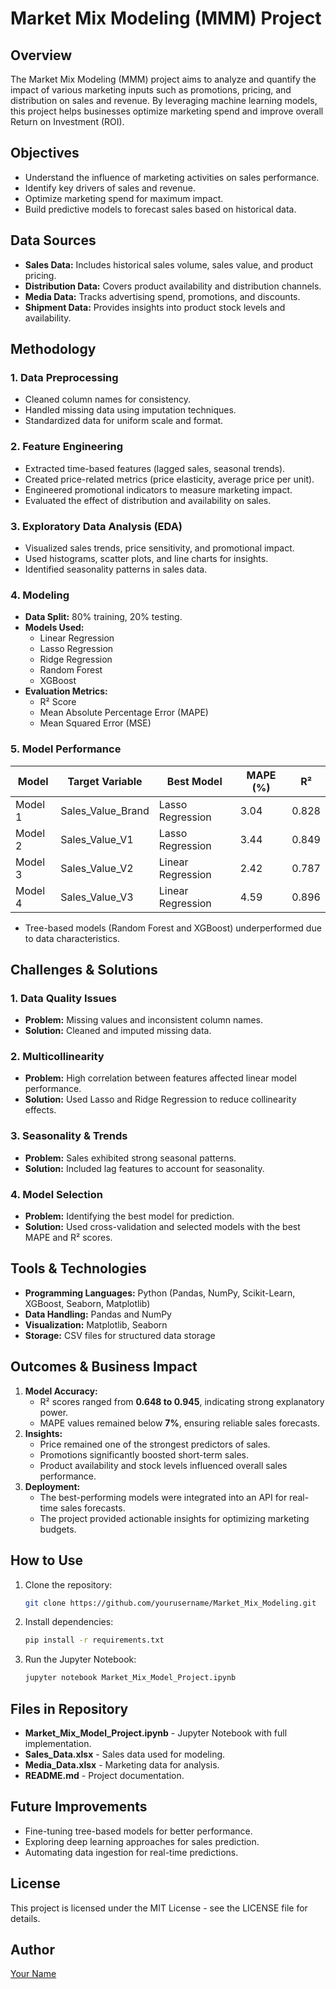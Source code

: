 # Market Mix Modeling (MMM) Project

## Overview
The Market Mix Modeling (MMM) project aims to analyze and quantify the impact of various marketing inputs such as promotions, pricing, and distribution on sales and revenue. By leveraging machine learning models, this project helps businesses optimize marketing spend and improve overall Return on Investment (ROI).

## Objectives
- Understand the influence of marketing activities on sales performance.
- Identify key drivers of sales and revenue.
- Optimize marketing spend for maximum impact.
- Build predictive models to forecast sales based on historical data.

## Data Sources
- **Sales Data:** Includes historical sales volume, sales value, and product pricing.
- **Distribution Data:** Covers product availability and distribution channels.
- **Media Data:** Tracks advertising spend, promotions, and discounts.
- **Shipment Data:** Provides insights into product stock levels and availability.

## Methodology
### 1. Data Preprocessing
- Cleaned column names for consistency.
- Handled missing data using imputation techniques.
- Standardized data for uniform scale and format.

### 2. Feature Engineering
- Extracted time-based features (lagged sales, seasonal trends).
- Created price-related metrics (price elasticity, average price per unit).
- Engineered promotional indicators to measure marketing impact.
- Evaluated the effect of distribution and availability on sales.

### 3. Exploratory Data Analysis (EDA)
- Visualized sales trends, price sensitivity, and promotional impact.
- Used histograms, scatter plots, and line charts for insights.
- Identified seasonality patterns in sales data.

### 4. Modeling
- **Data Split:** 80% training, 20% testing.
- **Models Used:**
  - Linear Regression
  - Lasso Regression
  - Ridge Regression
  - Random Forest
  - XGBoost
- **Evaluation Metrics:**
  - R² Score
  - Mean Absolute Percentage Error (MAPE)
  - Mean Squared Error (MSE)

### 5. Model Performance
| Model | Target Variable | Best Model | MAPE (%) | R² |
|--------|----------------|------------|----------|-----|
| Model 1 | Sales_Value_Brand | Lasso Regression | 3.04 | 0.828 |
| Model 2 | Sales_Value_V1 | Lasso Regression | 3.44 | 0.849 |
| Model 3 | Sales_Value_V2 | Linear Regression | 2.42 | 0.787 |
| Model 4 | Sales_Value_V3 | Linear Regression | 4.59 | 0.896 |

- Tree-based models (Random Forest and XGBoost) underperformed due to data characteristics.

## Challenges & Solutions
### 1. Data Quality Issues
- **Problem:** Missing values and inconsistent column names.
- **Solution:** Cleaned and imputed missing data.

### 2. Multicollinearity
- **Problem:** High correlation between features affected linear model performance.
- **Solution:** Used Lasso and Ridge Regression to reduce collinearity effects.

### 3. Seasonality & Trends
- **Problem:** Sales exhibited strong seasonal patterns.
- **Solution:** Included lag features to account for seasonality.

### 4. Model Selection
- **Problem:** Identifying the best model for prediction.
- **Solution:** Used cross-validation and selected models with the best MAPE and R² scores.

## Tools & Technologies
- **Programming Languages:** Python (Pandas, NumPy, Scikit-Learn, XGBoost, Seaborn, Matplotlib)
- **Data Handling:** Pandas and NumPy
- **Visualization:** Matplotlib, Seaborn
- **Storage:** CSV files for structured data storage

## Outcomes & Business Impact
1. **Model Accuracy:**
   - R² scores ranged from **0.648 to 0.945**, indicating strong explanatory power.
   - MAPE values remained below **7%**, ensuring reliable sales forecasts.
2. **Insights:**
   - Price remained one of the strongest predictors of sales.
   - Promotions significantly boosted short-term sales.
   - Product availability and stock levels influenced overall sales performance.
3. **Deployment:**
   - The best-performing models were integrated into an API for real-time sales forecasts.
   - The project provided actionable insights for optimizing marketing budgets.

## How to Use
1. Clone the repository:
   ```bash
   git clone https://github.com/yourusername/Market_Mix_Modeling.git
   ```
2. Install dependencies:
   ```bash
   pip install -r requirements.txt
   ```
3. Run the Jupyter Notebook:
   ```bash
   jupyter notebook Market_Mix_Model_Project.ipynb
   ```

## Files in Repository
- **Market_Mix_Model_Project.ipynb** - Jupyter Notebook with full implementation.
- **Sales_Data.xlsx** - Sales data used for modeling.
- **Media_Data.xlsx** - Marketing data for analysis.
- **README.md** - Project documentation.

## Future Improvements
- Fine-tuning tree-based models for better performance.
- Exploring deep learning approaches for sales prediction.
- Automating data ingestion for real-time predictions.

## License
This project is licensed under the MIT License - see the LICENSE file for details.

## Author
[Your Name](https://github.com/yourusername)

